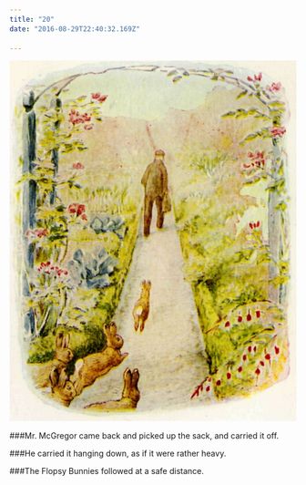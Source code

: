 ```yaml
---
title: "20"
date: "2016-08-29T22:40:32.169Z"

---
```


![Benjamin Bunny and Peter Rabbit](./21.jpg)

###Mr. McGregor came back and picked up the sack, and carried it off.

###He carried it hanging down, as if it were rather heavy.

###The Flopsy Bunnies followed at a safe distance.